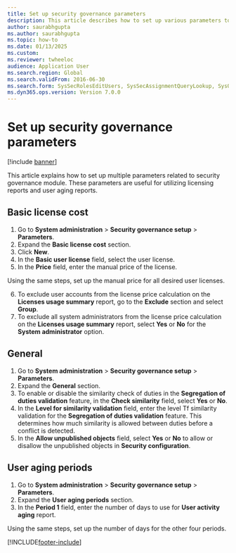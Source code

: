 ```yaml
--- 
title: Set up security governance parameters
description: This article describes how to set up various parameters to be utilized for security governance module.
author: saurabhgupta
ms.author: saurabhgupta
ms.topic: how-to
ms.date: 01/13/2025
ms.custom:
ms.reviewer: twheeloc     
audience: Application User
ms.search.region: Global
ms.search.validFrom: 2016-06-30
ms.search.form: SysSecRolesEditUsers, SysSecAssignmentQueryLookup, SysQueryForm, SysSecRoleExcludeUsers
ms.dyn365.ops.version: Version 7.0.0 
---
```


# Set up security governance parameters

[!include [banner](../includes/banner.md)]

This article explains how to set up multiple parameters related to security governance module. These parameters are useful for utilizing licensing reports and user aging reports. 


## Basic license cost
1. Go to **System administration** > **Security governance setup** > **Parameters**.
2. Expand the **Basic license cost** section.
3. Click **New**.
4. In the **Basic user license** field, select the user license.
5. In the **Price** field, enter the manual price of the license.
    
Using the same steps, set up the manual price for all desired user licenses.

6. To exclude user accounts from the license price calculation on the **Licenses usage summary** report, go to the **Exclude** section and select **Group**.
7. To exclude all system administrators from the license price calculation on the **Licenses usage summary** report, select **Yes** or **No** for the **System administrator** option.


## General
1. Go to **System administration** > **Security governance setup** > **Parameters**.
2. Expand the **General** section.
3. To enable or disable the similarity check of duties in the **Segregation of duties validation** feature, in the **Check similarity** field, select **Yes** or **No**.
4. In the **Level for similarity validation** field, enter the level Tf similarity validation for the **Segregation of duties validation** feature. This determines how much similarity is allowed between duties before a conflict is detected.
5. In the **Allow unpublished objects** field, select **Yes** or **No** to allow or disallow the unpublished objects in **Security configuration**.  
 
## User aging periods
1. Go to **System administration** > **Security governance setup** > **Parameters**.
2. Expand the **User aging periods** section.
3. In the **Period 1** field, enter the number of days to use for **User activity aging** report.
 
Using the same steps, set up the number of days for the other four periods.

[!INCLUDE[footer-include](../../../includes/footer-banner.md)]
